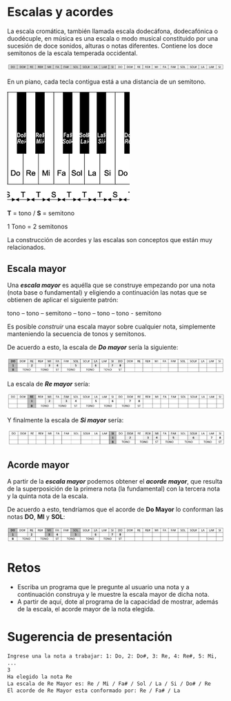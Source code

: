 # Escalas y acordes

La escala cromática, también llamada escala dodecáfona, dodecafónica o duodécuple, en música es una escala o modo musical constituido por una sucesión de doce sonidos, alturas o notas diferentes. Contiene los doce semitonos de la escala temperada occidental.

![](../../imagenes/escalas002.png)

En un piano, cada tecla contigua está a una distancia de un semitono.

![](../../imagenes/escalas001.png)

**T** = tono  / **S** = semitono

1 Tono = 2 semitonos


La construcción de acordes y las escalas son conceptos que están muy relacionados.

## Escala mayor

Una ***escala mayor*** es aquélla que se construye empezando por una nota (nota base o fundamental) y eligiendo a continuación las notas que se obtienen de aplicar el siguiente patrón: 

tono – tono – semitono – tono – tono – tono - semitono

Es posible *construir* una escala mayor sobre cualquier nota, simplemente manteniendo la secuencia de tonos y semitonos. 

De acuerdo a esto, la escala de ***Do mayor*** sería la siguiente:

![](../../imagenes/escalas003.png)

La escala de ***Re mayor*** sería:

![](../../imagenes/escalas004.png)

Y finalmente la escala de ***Si mayor*** sería:

![](../../imagenes/escalas005.png)

## Acorde mayor

A partir de la ***escala mayor*** podemos obtener el ***acorde mayor***, que resulta de la superposición de la primera nota (la fundamental) con la tercera nota y la quinta nota de la escala. 

De acuerdo a esto, tendríamos que el acorde de **Do Mayor** lo conforman las notas **DO**, **MI** y **SOL**:

![](../../imagenes/escalas006.png)

# Retos

- Escriba un programa que le pregunte al usuario una nota y a continuación construya y le muestre la escala mayor de dicha nota.
- A partir de aquí, dote al programa de la capacidad de mostrar, además de la escala, el acorde mayor de la nota elegida.

# Sugerencia de presentación
```
Ingrese una la nota a trabajar: 1: Do, 2: Do#, 3: Re, 4: Re#, 5: Mi, ...
3
Ha elegido la nota Re
La escala de Re Mayor es: Re / Mi / Fa# / Sol / La / Si / Do# / Re
El acorde de Re Mayor esta conformado por: Re / Fa# / La
